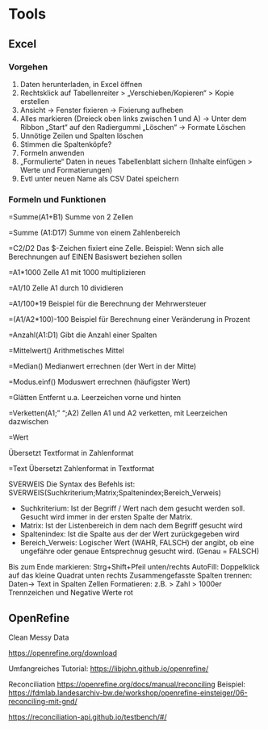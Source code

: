 # Tools

## Excel

### Vorgehen

1) Daten herunterladen, in Excel öffnen
2) Rechtsklick auf Tabellenreiter > „Verschieben/Kopieren“ > Kopie erstellen
3) Ansicht -> Fenster fixieren -> Fixierung aufheben
4) Alles markieren (Dreieck oben links zwischen 1 und A) -> Unter dem Ribbon „Start“ auf den Radiergummi „Löschen“ -> Formate Löschen
5) Unnötige Zeilen und Spalten löschen
6) Stimmen die Spaltenköpfe?
7) Formeln anwenden
8) „Formulierte“ Daten in neues Tabellenblatt sichern (Inhalte einfügen > Werte und Formatierungen)
9) Evtl unter neuen Name als CSV Datei speichern

### Formeln und Funktionen

=Summe(A1+B1)
Summe von 2 Zellen

=Summe (A1:D17)
Summe von einem Zahlenbereich

=C2/$D$2
Das $-Zeichen fixiert eine Zelle. Beispiel: Wenn sich alle Berechnungen auf EINEN Basiswert beziehen sollen

=A1*1000
Zelle A1 mit 1000 multiplizieren

=A1/10
Zelle A1 durch 10 dividieren

=A1/100*19
Beispiel für die Berechnung der Mehrwersteuer

=(A1/A2*100)-100
Beispiel für Berechnung einer Veränderung in Prozent

=Anzahl(A1:D1)
Gibt die Anzahl einer Spalten

=Mittelwert()
Arithmetisches Mittel

=Median()
Medianwert errechnen (der Wert in der Mitte)

=Modus.einf()
Moduswert errechnen (häufigster Wert)

=Glätten
Entfernt u.a. Leerzeichen vorne und hinten

=Verketten(A1;” “;A2)
Zellen A1 und A2 verketten, mit Leerzeichen dazwischen

=Wert

Übersetzt Textformat in Zahlenformat

=Text
Übersetzt Zahlenformat in Textformat

SVERWEIS
Die Syntax des Befehls ist: SVERWEIS(Suchkriterium;Matrix;Spaltenindex;Bereich_Verweis)
- Suchkriterium: Ist der Begriff / Wert nach dem gesucht werden soll. Gesucht wird immer in der ersten Spalte der Matrix.
- Matrix: Ist der Listenbereich in dem nach dem Begriff gesucht wird
- Spaltenindex: Ist die Spalte aus der der Wert zurückgegeben wird
- Bereich_Verweis: Logischer Wert (WAHR, FALSCH) der angibt, ob eine ungefähre oder genaue Entsprechnug gesucht wird. (Genau = FALSCH)

Bis zum Ende markieren: Strg+Shift+Pfeil unten/rechts
AutoFill: Doppelklick auf das kleine Quadrat unten rechts
Zusammengefasste Spalten trennen: Daten-> Text in Spalten
Zellen Formatieren: z.B. > Zahl > 1000er Trennzeichen und Negative Werte rot

## OpenRefine
Clean Messy Data

https://openrefine.org/download

Umfangreiches Tutorial: https://libjohn.github.io/openrefine/

Reconciliation 
https://openrefine.org/docs/manual/reconciling
Beispiel: https://fdmlab.landesarchiv-bw.de/workshop/openrefine-einsteiger/06-reconciling-mit-gnd/

https://reconciliation-api.github.io/testbench/#/




